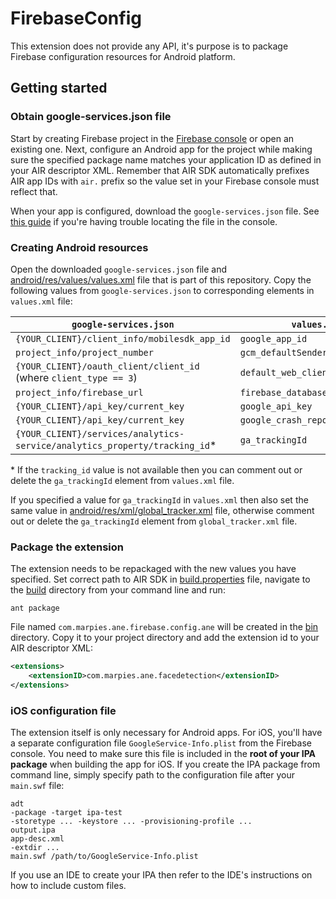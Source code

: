 # FirebaseConfig

This extension does not provide any API, it's purpose is to package Firebase configuration resources for Android platform.

## Getting started

### Obtain google-services.json file

Start by creating Firebase project in the [Firebase console](https://console.firebase.google.com/) or open an existing one. Next, configure an Android app for the project while making sure the specified package name matches your application ID as defined in your AIR descriptor XML. Remember that AIR SDK automatically prefixes AIR app IDs with `air.` prefix so the value set in your Firebase console must reflect that.

When your app is configured, download the `google-services.json` file. See [this guide](https://support.google.com/firebase/answer/7015592#android) if you're having trouble locating the file in the console.

### Creating Android resources

Open the downloaded `google-services.json` file and [android/res/values/values.xml](android/res/values/values.xml) file that is part of this repository.
Copy the following values from `google-services.json` to corresponding elements in `values.xml` file:

| `google-services.json` | `values.xml` |
| --- | --- |
| `{YOUR_CLIENT}/client_info/mobilesdk_app_id` | `google_app_id` |
| `project_info/project_number` | `gcm_defaultSenderId` |
| `{YOUR_CLIENT}/oauth_client/client_id` (where `client_type == 3`) | `default_web_client_id` |
| `project_info/firebase_url` | `firebase_database_url` |
| `{YOUR_CLIENT}/api_key/current_key` | `google_api_key` |
| `{YOUR_CLIENT}/api_key/current_key` | `google_crash_reporting_api_key` |
| `{YOUR_CLIENT}/services/analytics-service/analytics_property/tracking_id`* | `ga_trackingId` |

\* If the `tracking_id` value is not available then you can comment out or delete the `ga_trackingId` element from `values.xml` file.

If you specified a value for `ga_trackingId` in `values.xml` then also set the same value in [android/res/xml/global_tracker.xml](android/res/xml/global_tracker.xml) file, otherwise comment out or delete the `ga_trackingId` element from `global_tracker.xml` file.

### Package the extension

The extension needs to be repackaged with the new values you have specified. Set correct path to AIR SDK in [build.properties](build/build.properties) file, navigate to the [build](build/) directory from your command line and run:

```
ant package
```

File named `com.marpies.ane.firebase.config.ane` will be created in the [bin](bin/) directory. Copy it to your project directory and add the extension id to your AIR descriptor XML:

```xml
<extensions>
    <extensionID>com.marpies.ane.facedetection</extensionID>
</extensions>
```

### iOS configuration file

The extension itself is only necessary for Android apps. For iOS, you'll have a separate configuration file `GoogleService-Info.plist` from the Firebase console. You need to make sure this file is included in the **root of your IPA package** when building the app for iOS. If you create the IPA package from command line, simply specify path to the configuration file after your `main.swf` file:

```
adt
-package -target ipa-test
-storetype ... -keystore ... -provisioning-profile ...
output.ipa
app-desc.xml
-extdir ...
main.swf /path/to/GoogleService-Info.plist
```

If you use an IDE to create your IPA then refer to the IDE's instructions on how to include custom files.

